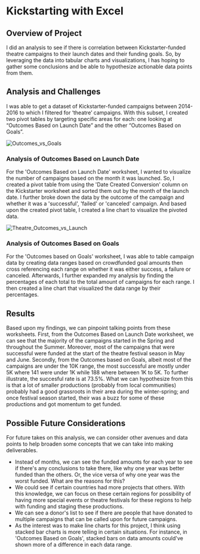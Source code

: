 # Kickstarting with Excel

## Overview of Project
I did an analysis to see if there is correlation between Kickstarter-funded theatre campaigns to their launch dates and their funding goals. So, by leveraging the data into tabular charts and visualizations, I has hoping to gather some conclusions and be able to hypothesize actionable data points from them.

## Analysis and Challenges
I was able to get a dataset of Kickstarter-funded campaigns between 2014-2016 to which I filtered for ‘theatre’ campaigns. With this subset, I created two pivot tables by targeting specific areas for each: one looking at “Outcomes Based on Launch Date” and the other “Outcomes Based on Goals”. 

![Outcomes_vs_Goals](https://raw.githubusercontent.com/JoseCalucag/Kickstarter-Analysis/master/Resources/Outcomes_vs_Goals.png)

### Analysis of Outcomes Based on Launch Date

For the 'Outcomes Based on Launch Date' worksheet, I wanted to visualize the number of campaigns based on the month it was launched. So, I created a pivot table from using the 'Date Created Conversion' column on the Kickstarter worksheet and sorted them out by the month of the launch date. I further broke down the data by the outcome of the campaign and whether it was a 'successful', 'failed' or 'canceled' campaign. And based upon the created pivot table, I created a line chart to visualize the pivoted data.

![Theatre_Outcomes_vs_Launch](https://raw.githubusercontent.com/JoseCalucag/Kickstarter-Analysis/master/Resources/Theater_Outcomes_vs_Launch.png)

### Analysis of Outcomes Based on Goals

For the 'Outcomes based on Goals' worksheet, I was able to table campaign data by creating data ranges based on crowdfunded goal amounts then cross referencing each range on whether it was either success, a failure or canceled. Afterwards, I further expanded my analysis by finding the percentages of each total to the total amount of campaigns for each range. I then created a line chart that visualized the data range by their percentages.

## Results
Based upon my findings, we can pinpoint talking points from these worksheets. First, from the Outcomes Based on Launch Date worksheet, we can see that the majority of the campaigns started in the Spring and throughout the Summer. Moreover, most of the campaigns that were successful were funded at the start of the theatre festival season in May and June. Secondly, from the Outcomes based on Goals, albeit most of the campaigns are under the 10K range, the most successful are mostly under 5K where 141 were under 1K while 188 where between 1K to 5K. To further illustrate, the succesful rate is at 73.5%. What we can hypothesize from this is that a lot of smaller productions (probably from local communities) probably had a good grassroots in their area during the winter-spring; and once festival season started, their was a buzz for some of these productions and got momentum to get funded.

## Possible Future Considerations
For future takes on this analysis, we can consider other avenues and data points to help broaden some concepts that we can take into making deliverables. 
- Instead of months, we can see the funded amounts for each year to see if there's any conclusions to take there, like why one year was better funded than the others. Or, the vice versa of why one year was the worst funded. What are the reasons for this?
- We could see if certain countries had more projects that others. With this knowledge, we can focus on these certain regions for  possibility of having more special events or theatre festivals for these regions to help with funding and staging these productions.
- We can see a donor's list to see if there are people that have donated to multiple campaigns that can be called upon for future campaigns.
- As the interest was to make line charts for this project, I think using stacked bar charts is more telling in certain situations. For instance, in 'Outcomes Based on Goals', stacked bars on data amounts could've shown more of a difference in each data range. 
